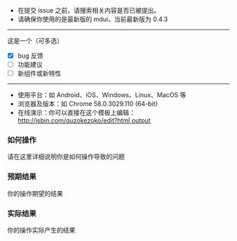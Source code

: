 * 在提交 issue 之前，请搜索相关内容是否已被提出。
* 请确保你使用的是最新版的 mdui，当前最新版为 0.4.3
---------------------------
这是一个（可多选）
* [x] bug 反馈
* [ ] 功能建议
* [ ] 新组件或新特性
---------------------------
* 使用平台：如 Android、iOS、Windows、Linux、MacOS 等
* 浏览器及版本：如 Chrome 58.0.3029.110 (64-bit)
* 在线演示：你可以直接在这个模板上编辑：http://jsbin.com/quzokezoko/edit?html,output

### 如何操作
请在这里详细说明你是如何操作导致的问题

### 预期结果
你的操作期望的结果

### 实际结果
你的操作实际产生的结果
